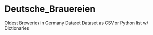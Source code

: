 # Deutsche_Brauereien
Oldest Breweries in Germany Dataset
Dataset as CSV or Python list w/ Dictionaries
